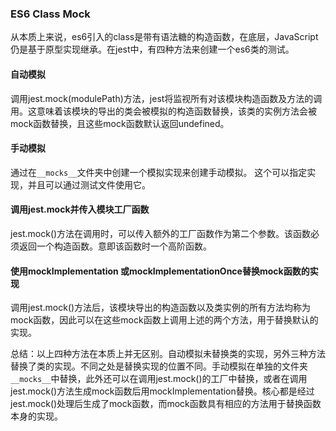 ### ES6 Class Mock

从本质上来说，es6引入的class是带有语法糖的构造函数，在底层，JavaScript仍是基于原型实现继承。在jest中，有四种方法来创建一个es6类的测试。

#### 自动模拟

调用jest.mock(modulePath)方法，jest将监视所有对该模块构造函数及方法的调用。这意味着该模块的导出的类会被模拟的构造函数替换，该类的实例方法会被mock函数替换，且这些mock函数默认返回undefined。

#### 手动模拟

通过在`__mocks__`文件夹中创建一个模拟实现来创建手动模拟。 这个可以指定实现，并且可以通过测试文件使用它。

#### 调用jest.mock并传入模块工厂函数

jest.mock()方法在调用时，可以传入额外的工厂函数作为第二个参数。该函数必须返回一个构造函数。意即该函数时一个高阶函数。

#### 使用mockImplementation 或mockImplementationOnce替换mock函数的实现

调用jest.mock()方法后，该模块导出的构造函数以及类实例的所有方法均称为mock函数，因此可以在这些mock函数上调用上述的两个方法，用于替换默认的实现。

总结：以上四种方法在本质上并无区别。自动模拟未替换类的实现，另外三种方法替换了类的实现。不同之处是替换实现的位置不同。手动模拟在单独的文件夹`__mocks__`中替换，此外还可以在调用jest.mock()的工厂中替换，或者在调用jest.mock()方法生成mock函数后用mockImplementation替换。核心都是经过jest.mock()处理后生成了mock函数，而mock函数具有相应的方法用于替换函数本身的实现。